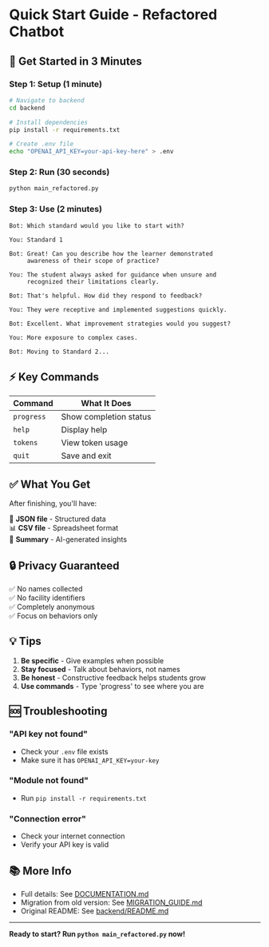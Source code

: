 # Quick Start Guide - Refactored Chatbot

## 🚀 Get Started in 3 Minutes

### Step 1: Setup (1 minute)

```bash
# Navigate to backend
cd backend

# Install dependencies
pip install -r requirements.txt

# Create .env file
echo "OPENAI_API_KEY=your-api-key-here" > .env
```

### Step 2: Run (30 seconds)

```bash
python main_refactored.py
```

### Step 3: Use (2 minutes)

```
Bot: Which standard would you like to start with?

You: Standard 1

Bot: Great! Can you describe how the learner demonstrated
     awareness of their scope of practice?

You: The student always asked for guidance when unsure and
     recognized their limitations clearly.

Bot: That's helpful. How did they respond to feedback?

You: They were receptive and implemented suggestions quickly.

Bot: Excellent. What improvement strategies would you suggest?

You: More exposure to complex cases.

Bot: Moving to Standard 2...
```

## ⚡ Key Commands

| Command    | What It Does           |
| ---------- | ---------------------- |
| `progress` | Show completion status |
| `help`     | Display help           |
| `tokens`   | View token usage       |
| `quit`     | Save and exit          |

## ✅ What You Get

After finishing, you'll have:

📄 **JSON file** - Structured data  
📊 **CSV file** - Spreadsheet format  
📝 **Summary** - AI-generated insights

## 🔒 Privacy Guaranteed

✅ No names collected  
✅ No facility identifiers  
✅ Completely anonymous  
✅ Focus on behaviors only

## 💡 Tips

1. **Be specific** - Give examples when possible
2. **Stay focused** - Talk about behaviors, not names
3. **Be honest** - Constructive feedback helps students grow
4. **Use commands** - Type 'progress' to see where you are

## 🆘 Troubleshooting

### "API key not found"

- Check your `.env` file exists
- Make sure it has `OPENAI_API_KEY=your-key`

### "Module not found"

- Run `pip install -r requirements.txt`

### "Connection error"

- Check your internet connection
- Verify your API key is valid

## 📚 More Info

- Full details: See [DOCUMENTATION.md](./DOCUMENTATION.md)
- Migration from old version: See [MIGRATION_GUIDE.md](./MIGRATION_GUIDE.md)
- Original README: See [backend/README.md](./backend/README.md)

---

**Ready to start? Run `python main_refactored.py` now!**
